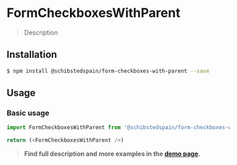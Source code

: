 # FormCheckboxesWithParent

> Description

<!-- ![](./assets/preview.png) -->

## Installation

```sh
$ npm install @schibstedspain/form-checkboxes-with-parent --save
```

## Usage

### Basic usage
```js
import FormCheckboxesWithParent from '@schibstedspain/form-checkboxes-with-parent'

return (<FormCheckboxesWithParent />)
```


> **Find full description and more examples in the [demo page](#).**
